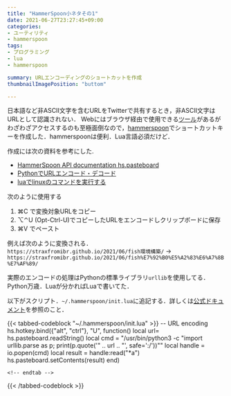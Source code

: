 ```yaml
---
title: "HammerSpoon小ネタその1"
date: 2021-06-27T23:27:45+09:00
categories:
- ユーティリティ
- hammerspoon
tags:
- プログラミング
- lua
- hammerspoon

summary: URLエンコーディングのショートカットを作成
thumbnailImagePosition: "buttom"

---
```


日本語など非ASCII文字を含むURLをTwitterで共有するとき，非ASCII文字はURLとして認識されない．
Webにはブラウザ経由で使用できる[ツール](https://tech-unlimited.com/urlencode.html)があるがわざわざアクセスするのも至極面倒なので，[hammerspoon](https://www.hammerspoon.org)でショートカットキーを作成した．hammerspoonは便利．Lua言語必須だけど．

作成には次の資料を参考にした.
- [HammerSpoon API documentation hs.pasteboard](https://www.hammerspoon.org/docs/hs.pasteboard.html#setContents)
- [PythonでURLエンコード・デコード](https://note.nkmk.me/python-urllib-parse-quote-unquote/)
- [luaでlinuxのコマンドを実行する](https://qiita.com/hidetzu/items/623cec2ec171db57c246)


次のように使用する
1. ⌘C で変換対象URLをコピー
1. ⌥⌃U (Opt-Ctrl-U)でコピーしたURLをエンコードしクリップボードに保存
1. ⌘V でペースト 

例えば次のように変換される．
`https://straxfromibr.github.io/2021/06/fish環境構築/` -> `https://straxfromibr.github.io/2021/06/fish%E7%92%B0%E5%A2%83%E6%A7%8B%E7%AF%89/`

実際のエンコードの処理はPythonの標準ライブラリ`urllib`を使用してる．
Python万歳．Luaが分かればLuaで書いてた．

以下がスクリプト．`~/.hammerspoon/init.lua`に追記する．詳しくは[公式ドキュメント](https://www.hammerspoon.org)を参照のこと．


{{< tabbed-codeblock "~/.hammerspoon/init.lua"   >}}
    <!-- tab lua -->
 -- URL encoding
 hs.hotkey.bind({"alt", "ctrl"}, "U", function()
	 local url= hs.pasteboard.readString()
	 local cmd = "/usr/bin/python3 -c \"import urllib.parse as p; print(p.quote('" .. url .. "', safe=':/'))\""
	 local handle = io.popen(cmd)
	 local result = handle:read("*a")
	 hs.pasteboard.setContents(result)
 end)

    <!-- endtab -->
{{< /tabbed-codeblock >}}
